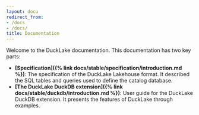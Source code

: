 ```yaml
---
layout: docu
redirect_from:
- /docs
- /docs/
title: Documentation
---
```


Welcome to the DuckLake documentation. This documentation has two key parts:

* **[Specification]({% link docs/stable/specification/introduction.md %})**: The specification of the DuckLake Lakehouse format. It described the SQL tables and queries used to define the catalog database.
* **[The DuckLake DuckDB extension]({% link docs/stable/duckdb/introduction.md %})**: User guide for the DuckLake DuckDB extension. It presents the features of DuckLake through examples.
